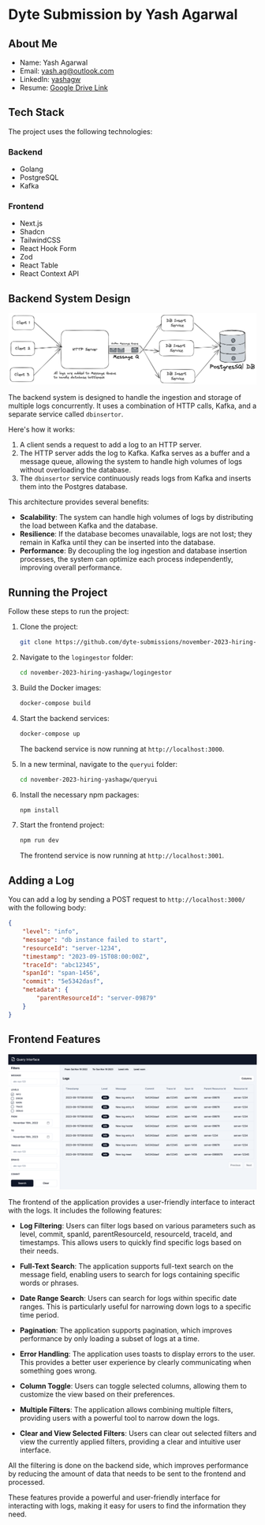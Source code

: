 # Dyte Submission by Yash Agarwal

## About Me

- Name: Yash Agarwal
- Email: yash.ag@outlook.com
- LinkedIn: [yashagw](https://www.linkedin.com/in/yashagw/)
- Resume: [Google Drive Link](https://drive.google.com/file/d/1GQ9fbXXdbGKR66xLCeZJAmXP7mwRr7O0/view?usp=drive_link)

## Tech Stack

The project uses the following technologies:

### Backend
- Golang
- PostgreSQL
- Kafka

### Frontend
- Next.js
- Shadcn
- TailwindCSS
- React Hook Form
- Zod
- React Table
- React Context API

## Backend System Design
<img src="/public/BackendDesign.png" alt="Backend Design">

The backend system is designed to handle the ingestion and storage of multiple logs concurrently. It uses a combination of HTTP calls, Kafka, and a separate service called `dbinsertor`.

Here's how it works:

1. A client sends a request to add a log to an HTTP server.
2. The HTTP server adds the log to Kafka. Kafka serves as a buffer and a message queue, allowing the system to handle high volumes of logs without overloading the database.
3. The `dbinsertor` service continuously reads logs from Kafka and inserts them into the Postgres database.

This architecture provides several benefits:

- **Scalability**: The system can handle high volumes of logs by distributing the load between Kafka and the database.
- **Resilience**: If the database becomes unavailable, logs are not lost; they remain in Kafka until they can be inserted into the database.
- **Performance**: By decoupling the log ingestion and database insertion processes, the system can optimize each process independently, improving overall performance.

## Running the Project 
Follow these steps to run the project:

1. Clone the project:
    ```bash
    git clone https://github.com/dyte-submissions/november-2023-hiring-yashagw.git
    ```

2. Navigate to the `logingestor` folder:
    ```bash
    cd november-2023-hiring-yashagw/logingestor
    ```

3. Build the Docker images:
    ```bash
    docker-compose build
    ```

4. Start the backend services:
    ```bash
    docker-compose up
    ```

    The backend service is now running at `http://localhost:3000`.

5. In a new terminal, navigate to the `queryui` folder:
    ```bash
    cd november-2023-hiring-yashagw/queryui
    ```

6. Install the necessary npm packages:
    ```bash
    npm install
    ```

7. Start the frontend project:
    ```bash
    npm run dev
    ```

    The frontend service is now running at `http://localhost:3001`.

## Adding a Log

You can add a log by sending a POST request to `http://localhost:3000/` with the following body:

```json
{
    "level": "info",
    "message": "db instance failed to start",
    "resourceId": "server-1234",
    "timestamp": "2023-09-15T08:00:00Z",
    "traceId": "abc12345",
    "spanId": "span-1456",
    "commit": "5e5342dasf",
    "metadata": {
        "parentResourceId": "server-09879"
    }
}
```

## Frontend Features
<img src="/public/FrontendDesign.png" alt="Frontend Design">


The frontend of the application provides a user-friendly interface to interact with the logs. It includes the following features:

- **Log Filtering**: Users can filter logs based on various parameters such as level, commit, spanId, parentResourceId, resourceId, traceId, and timestamps. This allows users to quickly find specific logs based on their needs.

- **Full-Text Search**: The application supports full-text search on the message field, enabling users to search for logs containing specific words or phrases.

- **Date Range Search**: Users can search for logs within specific date ranges. This is particularly useful for narrowing down logs to a specific time period.

- **Pagination**: The application supports pagination, which improves performance by only loading a subset of logs at a time.

- **Error Handling**: The application uses toasts to display errors to the user. This provides a better user experience by clearly communicating when something goes wrong.

- **Column Toggle**: Users can toggle selected columns, allowing them to customize the view based on their preferences.

- **Multiple Filters**: The application allows combining multiple filters, providing users with a powerful tool to narrow down the logs.

- **Clear and View Selected Filters**: Users can clear out selected filters and view the currently applied filters, providing a clear and intuitive user interface.

All the filtering is done on the backend side, which improves performance by reducing the amount of data that needs to be sent to the frontend and processed.

These features provide a powerful and user-friendly interface for interacting with logs, making it easy for users to find the information they need.
